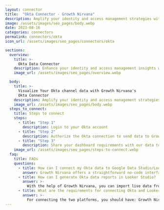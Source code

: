 ```yaml
---
layout: connector
title:  "Okta Connector - Growth Nirvana"
description: Amplify your identity and access management strategies with Okta insights integrated into Looker Studio.
image: /assets/images/seo_pages/body.webp
date: 2023-08-16
categories: connectors
permalink: connectors/okta
icon_url: /assets/images/seo_pages/connectors/okta

sections:
  overview:
    title: >-
      Okta Data Connector
    description: Enhance your identity and access management insights with Okta integration. Seamlessly merge user data from Okta with Looker Studio's analytical capabilities, unlocking insights that shape identity strategies, access patterns, and operational excellence.
    image_url: /assets/images/seo_pages/overview.webp

  body:
    title: >-
      Visualize Your Okta channel data with Growth Nirvana's
      Okta Connector
    description: Amplify your identity and access management strategies with Okta insights integrated into Looker Studio.
    image_url: /assets/images/seo_pages/body.webp
  steps_to_connect:
    title: Steps to connect
    steps:
      - title: "Step 1"
        description: Login to your Okta account
      - title: "Step 2"
        description: Authorize the Okta connection to send data to Growth Nirvana
      - title: "Step 3"
        description: Share your dashboard requirements with our data team. We will build the report for you.
    image_url: /assets/images/seo_pages/steps-to-connect.webp
  faq:
    title: FAQs
    questions:
      - title: How can I connect my Okta data to Google Data Studio/Looker Studio?
        answer: Growth Nirvana offers a straightforward no-code interface to connect to Okta data sources.
      - title: How can I generate Okta data reports in Looker Studio?
        answer: >-
          With the help of Growth Nirvana, you can import live data from Okta into Looker Studio. These data can be viewed in charts, tables, and dashboards to generate branded reports that can be shared instantly.
      - title: What are the requirements for connecting Okta and Looker Studio?
        answer: >-
          For connecting the two platforms, you should have: Growth Nirvana Account and Okta Ads Account
---
```

